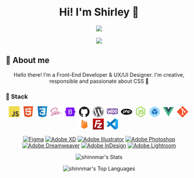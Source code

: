 <h1 align="center">Hi! I'm Shirley 🎐</h1>
<!-- <h3 align="center" style="display: flex; text-align: center">🦄 Front-End Developer | Comunicadora Social 📸 | Digital Designer 🎨</h3> -->

<p align="center">
   <!--  <img src="https://readme-typing-svg.herokuapp.com?size=24&duration=5500&color=BB3DF7FF&center=true&vCenter=true&multiline=true&width=600&height=60&lines=Web+Dev%2C+UI+Designer+%26+Communicator+%3A)"/> -->
<img src="https://readme-typing-svg.herokuapp.com?size=24&duration=5500&color=9873f0&center=true&vCenter=true&multiline=true&width=600&height=60&lines=Front-End+Developer+%26+UX/UI+Designer+:)"/>
</p>

<p align="center">
  <img src="https://user-images.githubusercontent.com/65095938/122179220-e9c88100-ce4c-11eb-8839-d708ba488db9.gif" />
</p>

## 🦄 About me
<div align="center">
Hello there! I'm a Front-End Developer & UX/UI Designer. I'm creative, responsible and passionate about CSS 💜
</div>

### 🚀 Stack

<div>
  <p align="center">
      <img src="https://github.com/devicons/devicon/blob/master/icons/javascript/javascript-original.svg" title="JavaScript" alt="JavaScript" width="30" height="30"/>&nbsp;
  <img src="https://github.com/devicons/devicon/blob/master/icons/html5/html5-original.svg" title="HTML5" alt="HTML" width="30" height="30"/>&nbsp;
      <img src="https://github.com/devicons/devicon/blob/master/icons/css3/css3-original.svg"  title="CSS3" alt="CSS" width="30" height="30"/>&nbsp;
      <img src="https://github.com/devicons/devicon/blob/master/icons/sass/sass-original.svg"  title="Sass" alt="Sass" width="30" height="30"/>&nbsp;
      <img src="https://github.com/devicons/devicon/blob/master/icons/bootstrap/bootstrap-original.svg"  title="Bootstrap" alt="Bootstrap" width="30" height="30"/>&nbsp;
<img src="https://github.com/devicons/devicon/blob/master/icons/github/github-original.svg"  title="GitHub" alt="GitHub" width="30" height="30"/>&nbsp;
  <img src="https://github.com/devicons/devicon/blob/master/icons/wordpress/wordpress-plain.svg" title="WordPress" alt="WordPress" width="30" height="30"/>&nbsp;
  <img src="https://github.com/devicons/devicon/blob/master/icons/woocommerce/woocommerce-plain.svg" title="Woocommerce" alt="Woocommerce" width="30" height="30"/>&nbsp;
  <img src="https://github.com/devicons/devicon/blob/master/icons/php/php-plain.svg" title="php" alt="PHP" width="30" height="30"/>&nbsp;
  <img src="https://github.com/devicons/devicon/blob/master/icons/nodejs/nodejs-plain.svg" title="NodeJS" alt="NodeJS" width="30" height="30"/>&nbsp;
  <img src="https://github.com/devicons/devicon/blob/master/icons/webpack/webpack-original.svg" title="Webpack" alt="Webpack" width="30" height="30"/>&nbsp;
  <img src="https://github.com/devicons/devicon/blob/master/icons/vuejs/vuejs-original.svg" title="Vue JS" alt="Vue JS" width="30" height="30"/>&nbsp;
  <img src="https://github.com/devicons/devicon/blob/master/icons/git/git-plain.svg" title="Git" alt="Git" width="30" height="30"/>&nbsp;
  <img src="https://github.com/devicons/devicon/blob/master/icons/firebase/firebase-plain.svg" title="Firebase" alt="Firebase" width="30" height="30"/>&nbsp;
 <img src="https://github.com/devicons/devicon/blob/master/icons/filezilla/filezilla-plain.svg" title="FileZilla" alt="FileZilla" width="30" height="30"/>&nbsp;
  <img src="https://github.com/devicons/devicon/blob/master/icons/vscode/vscode-original.svg" title="Visual Studio Code" alt="Visual Studio Code" width="30" height="30"/>&nbsp;
  </p>
</div>

<div align="center">

<a href="">![Figma](https://img.shields.io/badge/Figma-000000.svg?style=flat&logo=figma&logoColor=white)</a>
<a href="">![Adobe XD](https://img.shields.io/badge/Adobe%20XD-470137?style=flat&logo=Adobe%20XD&logoColor=#FF61F6)</a>
<a href="">![Adobe Illustrator](https://img.shields.io/badge/Adobe%20Illustrator-342003.svg?style=flat&logo=adobeillustrator&logoColor=23FF9A00)</a> 
<a href="">![Adobe Photoshop](https://img.shields.io/badge/Adobe%20Photoshop-040B4F.svg?style=flat&logo=adobephotoshop&logoColor=0FBFE7)</a> 
<a href="">![Adobe Dreamweaver](https://img.shields.io/badge/Adobe%20Dreamweaver-5E0D74.svg?style=flat&logo=Adobe%20Dreamweaver&logoColor=#FF61F6)</a> 
<a href="">![Adobe InDesign](https://img.shields.io/badge/Adobe%20InDesign-3D0519?style=flat&logo=adobeindesign&logoColor=F34A88)</a> 
<a href="">![Adobe Lightroom](https://img.shields.io/badge/Adobe%20Lightroom-101975.svg?style=flat&logo=Adobe%20Lightroom&logoColor=0FBFE7)</a> <!--![Adobe Premiere Pro] (https://img.shields.io/badge/Adobe%20Premiere%20Pro-22196F.svg?style=flat&logo=Adobe%20Premiere%20Pro&logoColor=998FE9) !-->

</div>

<div align="center">
   
   ![shinnmar's Stats](https://github-readme-stats.vercel.app/api?username=shinnmar&theme=material-palenight&show_icons=true&hide_border=true&count_private=true)
   
   
   ![shinnmar's Top Languages](https://github-readme-stats.vercel.app/api/top-langs/?username=shinnmar&theme=material-palenight&show_icons=true&hide_border=true&layout=compact)


</div>

<!-- <h3 align="center">Connect with me:</h3>
<p align="center">
  <a href="https://linkedin.com/in/shirleyramos" style="margin-right: 10px;" target="_blank"><img align="center" src="https://github.com/shinnmar/images-in-readme/blob/master/linkedin.png" alt="shirleyramos" height="auto" width="32" /></a>&nbsp;
   <a href="https://twitter.com/shinnmar_" target="_blank"><img align="center" src="https://github.com/shinnmar/images-in-readme/blob/master/twitter.png" alt="shinnmar_" height="auto" width="32" /></a>&nbsp;
  <a href="https://instagram.com/shinnmar" target="_blank"><img align="center" src="https://github.com/shinnmar/images-in-readme/blob/master/instagram.png" alt="shinnmar" height="auto" width="32" /></a>
</p> -->



